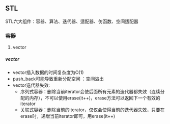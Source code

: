 ## STL

STL六大组件：容器、算法、迭代器、适配器、仿函数、空间适配器


### 容器
1. vector


##### vector
* vector插入数据的时间复杂度为O(1)
* push_back可能导致重新分配空间 ：空间溢出
* vector迭代器失效:
  * 序列式容器：删除当前iterator会使后面所有元素的迭代器都失效（连续分配的内存），不可以使用erase(it++)，erase方法可以返回下一个有效的iterator
  * 关联式容器：删除当前的iterator，仅仅会使得当前的迭代器失效，只要在erase时，递增当前iterator即可，用erase(it++)
